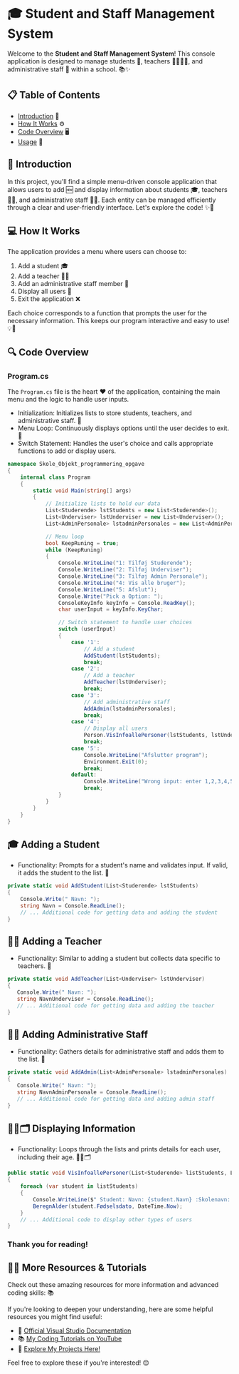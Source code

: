 # 🎓 Student and Staff Management System

Welcome to the **Student and Staff Management System**! This console application is designed to manage students 🎒, teachers 👩‍🏫👨‍🏫, and administrative staff 🏢 within a school.  📚✨


## 📋 Table of Contents
- [Introduction](#introduction) 📖
- [How It Works](#how-it-works) ⚙️
- [Code Overview](#code-overview) 🖥️
- [Usage](#usage) 🚀


## 📖 Introduction
In this project, you'll find a simple menu-driven console application that allows users to add 🆕 and display information about students 🎓, teachers 👩‍🏫, and administrative staff 🧑‍💼. Each entity can be managed efficiently through a clear and user-friendly interface. Let's explore the code! ✨🚀

## 💻 How It Works
The application provides a menu where users can choose to:
1. Add a student 🎓
2. Add a teacher 👨‍🏫
3. Add an administrative staff member 🏢
4. Display all users 👀
5. Exit the application ❌

Each choice corresponds to a function that prompts the user for the necessary information. This keeps our program interactive and easy to use! 💡🤖

## 🔍 Code Overview

### Program.cs
The `Program.cs` file is the heart ❤️ of the application, containing the main menu and the logic to handle user inputs.
- Initialization: Initializes lists to store students, teachers, and administrative staff. 📝
- Menu Loop: Continuously displays options until the user decides to exit. 🔄
- Switch Statement: Handles the user's choice and calls appropriate functions to add or display users.
```csharp
namespace Skole_Objekt_programmering_opgave
{
    internal class Program
    {
        static void Main(string[] args)
        {
            // Initialize lists to hold our data
            List<Studerende> lstStudents = new List<Studerende>();
            List<Underviser> lstUnderviser = new List<Underviser>();
            List<AdminPersonale> lstadminPersonales = new List<AdminPersonale>();

            // Menu loop
            bool KeepRuning = true;
            while (KeepRuning)
            {
                Console.WriteLine("1: Tilføj Studerende");
                Console.WriteLine("2: Tilføj Underviser");
                Console.WriteLine("3: Tilføj Admin Personale");
                Console.WriteLine("4: Vis alle bruger");
                Console.WriteLine("5: Afslut");
                Console.Write("Pick a Option: ");
                ConsoleKeyInfo keyInfo = Console.ReadKey();
                char userInput = keyInfo.KeyChar;

                // Switch statement to handle user choices
                switch (userInput)
                {
                    case '1':
                        // Add a student
                        AddStudent(lstStudents);
                        break;
                    case '2':
                        // Add a teacher
                        AddTeacher(lstUnderviser);
                        break;
                    case '3':
                        // Add administrative staff
                        AddAdmin(lstadminPersonales);
                        break;
                    case '4':
                        // Display all users
                        Person.VisInfoallePersoner(lstStudents, lstUnderviser, lstadminPersonales);
                        break;
                    case '5':
                        Console.WriteLine("Afslutter program");
                        Environment.Exit(0);
                        break;
                    default:
                        Console.WriteLine("Wrong input: enter 1,2,3,4,5");
                        break;
                }
            }
        }
    }
}
```
## 🎓 Adding a Student
- Functionality: Prompts for a student's name and validates input. If valid, it adds the student to the list. 🎉
```csharp
private static void AddStudent(List<Studerende> lstStudents)
{
    Console.Write(" Navn: ");
    string Navn = Console.ReadLine();
    // ... Additional code for getting data and adding the student
}

```
## 👩‍🏫 Adding a Teacher
- Functionality: Similar to adding a student but collects data specific to teachers. 📖
 ```csharp
private static void AddTeacher(List<Underviser> lstUnderviser)
{
    Console.Write(" Navn: ");
    string NavnUnderviser = Console.ReadLine();
    // ... Additional code for getting data and adding the teacher
}
```
## 🧑‍💼 Adding Administrative Staff
- Functionality: Gathers details for administrative staff and adds them to the list. 🏢
 ```csharp
private static void AddAdmin(List<AdminPersonale> lstadminPersonales)
{
    Console.Write(" Navn: ");
    string NavnAdminPersonale = Console.ReadLine();
    // ... Additional code for getting data and adding admin staff
}
```
## 🧑‍🎓🗂️ Displaying Information
- Functionality: Loops through the lists and prints details for each user, including their age. 🧑‍🎓🗂️
```csharp
public static void VisInfoallePersoner(List<Studerende> listStudents, List<Underviser> listUnderviser, List<AdminPersonale> listadmin)
{
    foreach (var student in listStudents)
    {
        Console.WriteLine($" Student: Navn: {student.Navn} :Skolenavn: {student.SchoolName}");
        BeregnAlder(student.Fødselsdato, DateTime.Now);
    }
    // ... Additional code to display other types of users
}
```
### Thank you for reading!

## 🧑‍🏫 **More Resources & Tutorials**

Check out these amazing resources for more information and advanced coding skills: 📚

If you're looking to deepen your understanding, here are some helpful resources you might find useful:

- 🌟 [Official Visual Studio Documentation](https://docs.microsoft.com/en-us/visualstudio/)
- 📚 [My Coding Tutorials on YouTube](https://www.youtube.com/@CodeByScript)
- 🚀 [Explore My Projects Here!](https://github.com/PlutoGamerpro?tab=stars)  

Feel free to explore these if you're interested! 😊

  

